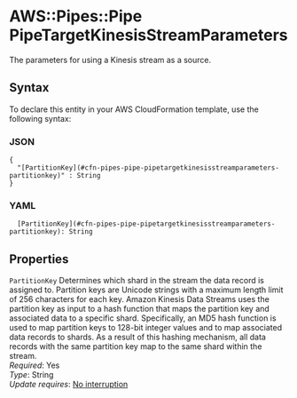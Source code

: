 # AWS::Pipes::Pipe PipeTargetKinesisStreamParameters<a name="aws-properties-pipes-pipe-pipetargetkinesisstreamparameters"></a>

The parameters for using a Kinesis stream as a source\.

## Syntax<a name="aws-properties-pipes-pipe-pipetargetkinesisstreamparameters-syntax"></a>

To declare this entity in your AWS CloudFormation template, use the following syntax:

### JSON<a name="aws-properties-pipes-pipe-pipetargetkinesisstreamparameters-syntax.json"></a>

```
{
  "[PartitionKey](#cfn-pipes-pipe-pipetargetkinesisstreamparameters-partitionkey)" : String
}
```

### YAML<a name="aws-properties-pipes-pipe-pipetargetkinesisstreamparameters-syntax.yaml"></a>

```
  [PartitionKey](#cfn-pipes-pipe-pipetargetkinesisstreamparameters-partitionkey): String
```

## Properties<a name="aws-properties-pipes-pipe-pipetargetkinesisstreamparameters-properties"></a>

`PartitionKey` <a name="cfn-pipes-pipe-pipetargetkinesisstreamparameters-partitionkey"></a>
Determines which shard in the stream the data record is assigned to\. Partition keys are Unicode strings with a maximum length limit of 256 characters for each key\. Amazon Kinesis Data Streams uses the partition key as input to a hash function that maps the partition key and associated data to a specific shard\. Specifically, an MD5 hash function is used to map partition keys to 128\-bit integer values and to map associated data records to shards\. As a result of this hashing mechanism, all data records with the same partition key map to the same shard within the stream\.  
_Required_: Yes  
_Type_: String  
_Update requires_: [No interruption](https://docs.aws.amazon.com/AWSCloudFormation/latest/UserGuide/using-cfn-updating-stacks-update-behaviors.html#update-no-interrupt)
